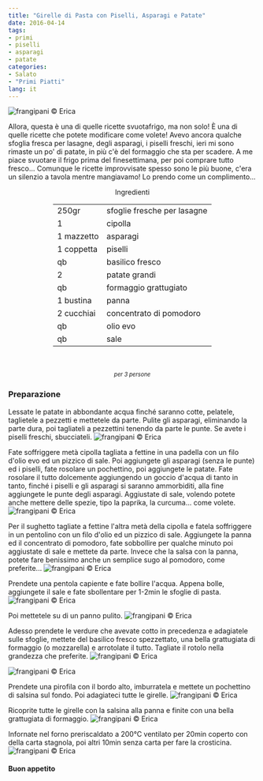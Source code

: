 ```yaml
---
title: "Girelle di Pasta con Piselli, Asparagi e Patate"
date: 2016-04-14
tags:
- primi
- piselli
- asparagi
- patate
categories:
- Salato
- "Primi Piatti"
lang: it
---
```

![](header.jpg "frangipani © Erica")

Allora, questa è una di quelle ricette svuotafrigo, ma non solo! È una di quelle ricette che potete modificare come volete! Avevo ancora qualche sfoglia fresca per lasagne, degli asparagi, i piselli freschi, ieri mi sono rimaste un po' di patate, in più c'è del formaggio che sta per scadere. A me piace svuotare il frigo prima del finesettimana, per poi comprare tutto fresco... Comunque le ricette improvvisate spesso sono le più buone, c'era un silenzio a tavola mentre mangiavamo! Lo prendo come un complimento...

<div id="wrapper" style="text-align: center">
  <div id="yourdiv" style="display: inline-block;">
    <div class="ingredients">
      <div class="ingredients-title">Ingredienti</div>
      <table>
        <tbody>
          <tr>
            <td>250gr</td>
            <td>sfoglie fresche per lasagne</td>
          </tr>
          <tr>
            <td>1</td>
            <td>cipolla</td>
          </tr>
          <tr>
            <td>1 mazzetto</td>
            <td>asparagi</td>
          </tr>
          <tr>
            <td>1 coppetta</td>
            <td>piselli</td>
          </tr>
          <tr>
            <td>qb</td>
            <td>basilico fresco</td>
          </tr>
          <tr>
            <td>2</td>
            <td>patate grandi</td>
          </tr>
          <tr>
            <td>qb</td>
            <td>formaggio grattugiato</td>
          </tr>
          <tr>
            <td>1 bustina</td>
            <td>panna</td>
          </tr>
          <tr>
            <td>2 cucchiai</td>
            <td>concentrato di pomodoro</td>
          </tr>
          <tr>
            <td>qb</td>
            <td>olio evo</td>
          </tr>
          <tr>
            <td>qb</td>
            <td>sale</td>
          </tr>
        </tbody>
      </table>
      <br></br>
      <i class="pull-right" style="font-size: 80%;">per 3 persone</i>
    </div>
  </div>
</div>


<h3>
  <font color="grey">
    <i class="fa fa-cogs"></i>
  </font> Preparazione
</h3>

Lessate le patate in abbondante acqua finché saranno cotte, pelatele, taglietele a pezzetti e mettetele da parte. Pulite gli asparagi, eliminando la parte dura, poi tagliateli a pezzettini tenendo da parte le punte. Se avete i piselli freschi, sbucciateli.
![](ingredienti.jpg "frangipani © Erica")

Fate soffriggere metà cipolla tagliata a fettine in una padella con un filo d'olio evo ed un pizzico di sale. Poi aggiungete gli asparagi (senza le punte) ed i piselli, fate rosolare un pochettino, poi aggiungete le patate. Fate rosolare il tutto dolcemente aggiungendo un goccio d'acqua di tanto in tanto, finché i piselli e gli asparagi si saranno ammorbiditi, alla fine aggiungete le punte degli asparagi. Aggiustate di sale, volendo potete anche mettere delle spezie, tipo la paprika, la curcuma... come volete.
![](verduracotta.jpg "frangipani © Erica")

Per il sughetto tagliate a fettine l'altra metà della cipolla e fatela soffriggere in un pentolino con un filo d'olio ed un pizzico di sale. Aggiungete la panna ed il concentrato di pomodoro, fate sobbollire per qualche minuto poi aggiustate di sale e mettete da parte. Invece che la salsa con la panna, potete fare benissimo anche un semplice sugo al pomodoro, come preferite...
![](sughetto.jpg "frangipani © Erica")

Prendete una pentola capiente e fate bollire l'acqua. Appena bolle, aggiungete il sale e fate sbollentare per 1-2min le sfoglie di pasta.
![](sbollentare.jpg "frangipani © Erica")

Poi mettetele su di un panno pulito.
![](panno.jpg "frangipani © Erica")

Adesso prendete le verdure che avevate cotto in precedenza e adagiatele sulle sfoglie, mettete del basilico fresco spezzettato, una bella grattugiata di formaggio (o mozzarella) e arrotolate il tutto. Tagliate il rotolo nella grandezza che preferite.
![](farcite.jpg "frangipani © Erica")

![](rotolo.jpg "frangipani © Erica")

Prendete una pirofila con il bordo alto, imburratela e mettete un pochettino di salsina sul fondo. Poi adagiateci tutte le girelle.
![](teglia1.jpg "frangipani © Erica")

Ricoprite tutte le girelle con la salsina alla panna e finite con una bella grattugiata di formaggio.
![](teglia2.jpg "frangipani © Erica")

Infornate nel forno preriscaldato a 200°C ventilato per 20min coperto con della carta stagnola, poi altri 10min senza carta per fare la crosticina.
![](risultato.jpg "frangipani © Erica")


<h4>Buon appetito
  <font color="red">
    <i class="fa fa-smile-o"></i>
  </font>
</h4>
